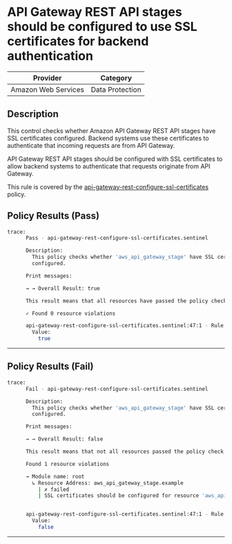 # API Gateway REST API stages should be configured to use SSL certificates for backend authentication

| Provider            | Category        |
|---------------------|-----------------|
| Amazon Web Services | Data Protection |

## Description

This control checks whether Amazon API Gateway REST API stages have SSL certificates configured. Backend systems use these certificates to authenticate that incoming requests are from API Gateway.

API Gateway REST API stages should be configured with SSL certificates to allow backend systems to authenticate that requests originate from API Gateway.

This rule is covered by the [api-gateway-rest-configure-ssl-certificates](https://github.com/hashicorp/policy-library-FSBP-Policy-Set-for-AWS-Terraform/blob/main/policies/api-gateway/api-gateway-rest-configure-ssl-certificates.sentinel) policy.

## Policy Results (Pass)
```bash
trace:
      Pass - api-gateway-rest-configure-ssl-certificates.sentinel

      Description:
        This policy checks whether 'aws_api_gateway_stage' have SSL certificates
        configured.

      Print messages:

      → → Overall Result: true

      This result means that all resources have passed the policy check for the policy api-gateway-rest-configure-ssl-certificates.

      ✓ Found 0 resource violations

      api-gateway-rest-configure-ssl-certificates.sentinel:47:1 - Rule "main"
        Value:
          true
```

---

## Policy Results (Fail)
```bash
trace:
      Fail - api-gateway-rest-configure-ssl-certificates.sentinel

      Description:
        This policy checks whether 'aws_api_gateway_stage' have SSL certificates
        configured.

      Print messages:

      → → Overall Result: false

      This result means that not all resources passed the policy check and the protected behavior is not allowed for the policy api-gateway-rest-configure-ssl-certificates.

      Found 1 resource violations

      → Module name: root
        ↳ Resource Address: aws_api_gateway_stage.example
          | ✗ failed
          | SSL certificates should be configured for resource 'aws_api_gateway_stage' for backend authentication. Refer to https://docs.aws.amazon.com/securityhub/latest/userguide/apigateway-controls.html#apigateway-2 for more details.


      api-gateway-rest-configure-ssl-certificates.sentinel:47:1 - Rule "main"
        Value:
          false
```

---